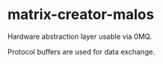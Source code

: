 # matrix-creator-malos

Hardware abstraction layer usable via 0MQ.

Protocol buffers are used for data exchange.
